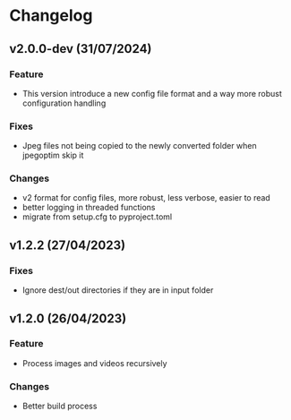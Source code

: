 # Changelog

<!--next-version-placeholder-->

## v2.0.0-dev (31/07/2024)
### Feature
- This version introduce a new config file format and a way more robust configuration handling

### Fixes
- Jpeg files not being copied to the newly converted folder when jpegoptim skip it

### Changes
- v2 format for config files, more robust, less verbose, easier to read
- better logging in threaded functions
- migrate from setup.cfg to pyproject.toml

## v1.2.2 (27/04/2023)
### Fixes

- Ignore dest/out directories if they are in input folder

## v1.2.0 (26/04/2023)

### Feature

- Process images and videos recursively

### Changes

- Better build process